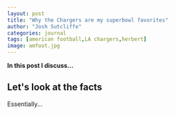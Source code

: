 ```yaml
---
layout: post
title: "Why the Chargers are my superbowl favorites"
author: "Josh Sutcliffe"
categories: journal
tags: [american football,LA chargers,herbert]
image: amfoot.jpg
---
```


**In this post I discuss...**

## Let's look at the facts

Essentially...
